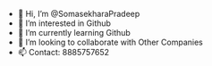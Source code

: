- 👋 Hi, I’m @SomasekharaPradeep
- 👀 I’m interested in Github
- 🌱 I’m currently learning Github
- 💞️ I’m looking to collaborate with Other Companies
- 📫 Contact: 8885757652

<!---
SomasekharaPradeep/SomasekharaPradeep is a ✨ special ✨ repository because its `README.md` (this file) appears on your GitHub profile.
You can click the Preview link to take a look at your changes.
--->
